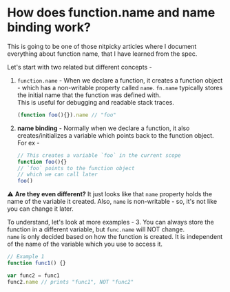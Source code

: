 # How does function.name and name binding work?

This is going to be one of those nitpicky articles where I document everything about function name, that I have learned from the spec.  

Let's start with two related but different concepts -
1. `function.name` - When we declare a function, it creates a function object - which has a non-writable property called `name`. `fn.name` typically stores the initial name that the function was defined with.   
This is useful for debugging and readable stack traces.  
	```js
	(function foo(){}).name // "foo"
	```

2. **name binding** - Normally when we declare a function, it also creates/initializes a variable which points back to the function object. For ex -
	```js
	// This creates a variable `foo` in the current scope
	function foo(){}
	// `foo` points to the function object
	// which we can call later
	foo()
	```
⚠️ **Are they even different?** It just looks like that `name` property holds the name of the variable it created. Also,  `name` is non-writable - so, it's not like you can change it later.  

To understand, let's look at more examples -
3. You can always store the function in a different variable, but `func.name` will NOT change.  
`name` is only decided based on how the function is created. It is independent of the name of the variable which you use to access it.
```js
// Example 1
function func1() {}

var func2 = func1
func2.name // prints "func1", NOT "func2"
```

<!--stackedit_data:
eyJwcm9wZXJ0aWVzIjoiZXh0ZW5zaW9uczpcbiAgcHJlc2V0Oi
BnZm1cbiIsImhpc3RvcnkiOlstOTYzMDUwNDUyLDIwMDE2Njg4
NzIsLTIwODIxMDMwOTUsLTEyMTM0Njc0MDAsMTY1ODQ5OTcyNi
wxODMwOTYyODc0LDEyMzAwMjc2MjUsMTA2MjEyMzc3MSwxMjI1
ODg2ODIwXX0=
-->